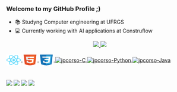 ### Welcome to my GitHub Profile ;)

- 📚 Studyng Computer engineering at UFRGS
- 💻 Currently working with AI applications at Construflow

<div align="center">
  <a href="https://github.com/jpcorso">
  <img height="180em" src="https://github-readme-stats-iota-lyart-68.vercel.app/api?username=jpcorso&show_icons=true&theme=blue-green&include_all_commits=true&count_private=true"/>
  <img height="180em" src="https://github-readme-stats-iota-lyart-68.vercel.app/api/top-langs/?username=jpcorso&layout=compact&langs_count=7&theme=blue-green"/>
</div>
  
  <div style="display: inline_block"><br>
    <img align="center" alt="jpcorso-React" height="30" width="40" src="https://raw.githubusercontent.com/devicons/devicon/master/icons/react/react-original.svg">
    <img align="center" alt="jpcorso-HTML" height="30" width="40" src="https://raw.githubusercontent.com/devicons/devicon/master/icons/html5/html5-original.svg">
    <img align="center" alt="jpcorso-CSS" height="30" width="40" src="https://raw.githubusercontent.com/devicons/devicon/master/icons/css3/css3-original.svg">
    <img align="center" alt="jpcorso-C" height="30" width="40" src="https://cdn.jsdelivr.net/gh/devicons/devicon/icons/c/c-original.svg">
    <img align="center" alt="jpcorso-Python" height="30" width="40" src="https://cdn.jsdelivr.net/gh/devicons/devicon/icons/python/python-original.svg">
    <img align="center" alt="jpcorso-Java" height="30" width="40" src="https://cdn.jsdelivr.net/gh/devicons/devicon/icons/java/java-original.svg">
</div>

  #
  
  <div> 
    <a href="https://www.instagram.com/jp.corso" target="_blank"><img src="https://img.shields.io/badge/-Instagram-%23E4405F?style=for-the-badge&logo=instagram&logoColor=white" target="_blank"></a>
    <a href="https://discord.com/users/401968494486355979" target="_blank"><img src="https://img.shields.io/badge/Discord-7289DA?style=for-the-badge&logo=discord&logoColor=white" target="_blank"></a> 
    <a href = "mailto:jp.corso123@gmail.com"><img src="https://img.shields.io/badge/-Gmail-%23333?style=for-the-badge&logo=gmail&logoColor=white" target="_blank"></a>
    <a href="https://www.linkedin.com/in/jo%C3%A3o-pedro-licks-corso-933284109" target="_blank"><img src="https://img.shields.io/badge/-LinkedIn-%230077B5?style=for-the-badge&logo=linkedin&logoColor=white" target="_blank"></a> 
  </div>
  
  #
  
  <!--![Snake animation](https://github.com/jpcorso/jpcorso/blob/output/github-contribution-grid-snake.svg)//-->
